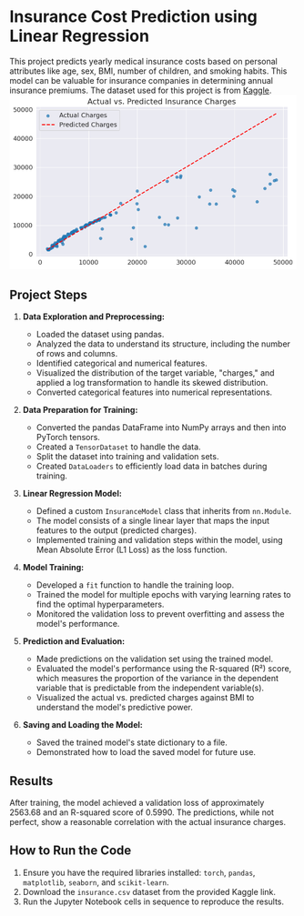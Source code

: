 # Insurance Cost Prediction using Linear Regression

This project predicts yearly medical insurance costs based on personal attributes like age, sex, BMI, number of children, and smoking habits. This model can be valuable for insurance companies in determining annual insurance premiums. The dataset used for this project is from [Kaggle](https://www.kaggle.com/mirichoi0218/insurance).
![Actual vs. Predicted Insurance Charges](Actual_vs_Predicted_Insurance_Charges.png)

## Project Steps

1.  **Data Exploration and Preprocessing:**
    *   Loaded the dataset using pandas.
    *   Analyzed the data to understand its structure, including the number of rows and columns.
    *   Identified categorical and numerical features.
    *   Visualized the distribution of the target variable, "charges," and applied a log transformation to handle its skewed distribution.
    *   Converted categorical features into numerical representations.

2.  **Data Preparation for Training:**
    *   Converted the pandas DataFrame into NumPy arrays and then into PyTorch tensors.
    *   Created a `TensorDataset` to handle the data.
    *   Split the dataset into training and validation sets.
    *   Created `DataLoaders` to efficiently load data in batches during training.

3.  **Linear Regression Model:**
    *   Defined a custom `InsuranceModel` class that inherits from `nn.Module`.
    *   The model consists of a single linear layer that maps the input features to the output (predicted charges).
    *   Implemented training and validation steps within the model, using Mean Absolute Error (L1 Loss) as the loss function.

4.  **Model Training:**
    *   Developed a `fit` function to handle the training loop.
    *   Trained the model for multiple epochs with varying learning rates to find the optimal hyperparameters.
    *   Monitored the validation loss to prevent overfitting and assess the model's performance.

5.  **Prediction and Evaluation:**
    *   Made predictions on the validation set using the trained model.
    *   Evaluated the model's performance using the R-squared (R²) score, which measures the proportion of the variance in the dependent variable that is predictable from the independent variable(s).
    *   Visualized the actual vs. predicted charges against BMI to understand the model's predictive power.

6.  **Saving and Loading the Model:**
    *   Saved the trained model's state dictionary to a file.
    *   Demonstrated how to load the saved model for future use.

## Results

After training, the model achieved a validation loss of approximately 2563.68 and an R-squared score of 0.5990. The predictions, while not perfect, show a reasonable correlation with the actual insurance charges.

## How to Run the Code

1.  Ensure you have the required libraries installed: `torch`, `pandas`, `matplotlib`, `seaborn`, and `scikit-learn`.
2.  Download the `insurance.csv` dataset from the provided Kaggle link.
3.  Run the Jupyter Notebook cells in sequence to reproduce the results.

